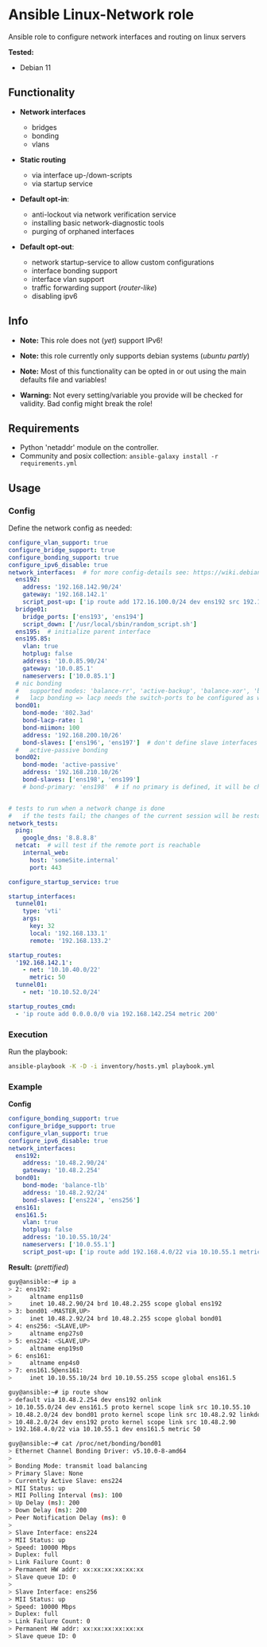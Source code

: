 # Ansible Linux-Network role

Ansible role to configure network interfaces and routing on linux servers 


**Tested:**
* Debian 11

## Functionality

* **Network interfaces**
  * bridges
  * bonding
  * vlans


* **Static routing**
  * via interface up-/down-scripts
  * via startup service


* **Default opt-in**:
  * anti-lockout via network verification service
  * installing basic network-diagnostic tools
  * purging of orphaned interfaces


* **Default opt-out**:
  * network startup-service to allow custom configurations
  * interface bonding support
  * interface vlan support
  * traffic forwarding support (_router-like_)
  * disabling ipv6

## Info

* **Note:** This role does not (_yet_) support IPv6!


* **Note:** this role currently only supports debian systems (_ubuntu partly_)


* **Note:** Most of this functionality can be opted in or out using the main defaults file and variables!


* **Warning:** Not every setting/variable you provide will be checked for validity. Bad config might break the role!


## Requirements

* Python 'netaddr' module on the controller.
* Community and posix collection: ```ansible-galaxy install -r requirements.yml```

## Usage

### Config

Define the network config as needed:
```yaml
configure_vlan_support: true
configure_bridge_support: true
configure_bonding_support: true
configure_ipv6_disable: true
network_interfaces:  # for more config-details see: https://wiki.debian.org/NetworkConfiguration
  ens192:
    address: '192.168.142.90/24'
    gateway: '192.168.142.1'
    script_post-up: ['ip route add 172.16.100.0/24 dev ens192 src 192.168.142.90 via 192.168.142.10']
  bridge01:
    bridge_ports: ['ens193', 'ens194']
    script_down: ['/usr/local/sbin/random_script.sh']
  ens195:  # initialize parent interface
  ens195.85:
    vlan: true
    hotplug: false
    address: '10.0.85.90/24'
    gateway: '10.0.85.1'
    nameservers: ['10.0.85.1']
  # nic bonding
  #   supported modes: 'balance-rr', 'active-backup', 'balance-xor', 'broadcast', '802.3ad', 'balance-tlb', 'balance-alb', 'lacp' (lacp => alias for 802.3ad)
  #   lacp bonding => lacp needs the switch-ports to be configured as well
  bond01:
    bond-mode: '802.3ad'
    bond-lacp-rate: 1
    bond-miimon: 100
    address: '192.168.200.10/26'
    bond-slaves: ['ens196', 'ens197']  # don't define slave interfaces on their own
  #   active-passive bonding
  bond02:
    bond-mode: 'active-passive'
    address: '192.168.210.10/26'
    bond-slaves: ['ens198', 'ens199']
    # bond-primary: 'ens198'  # if no primary is defined, it will be chosen automatically


# tests to run when a network change is done
#   if the tests fail; the changes of the current session will be restored
network_tests:
  ping:
    google_dns: '8.8.8.8'
  netcat:  # will test if the remote port is reachable
    internal_web:
      host: 'someSite.internal'
      port: 443

configure_startup_service: true

startup_interfaces:
  tunnel01:
    type: 'vti'
    args:
      key: 32
      local: '192.168.133.1'
      remote: '192.168.133.2'

startup_routes:
  '192.168.142.1':
    - net: '10.10.40.0/22'
      metric: 50
  tunnel01:
    - net: '10.10.52.0/24'

startup_routes_cmd:
  - 'ip route add 0.0.0.0/0 via 192.168.142.254 metric 200'
```

### Execution

Run the playbook:
```bash
ansible-playbook -K -D -i inventory/hosts.yml playbook.yml
```

### Example


**Config**
```yaml
configure_bonding_support: true
configure_bridge_support: true
configure_vlan_support: true
configure_ipv6_disable: true
network_interfaces:
  ens192:
    address: '10.48.2.90/24'
    gateway: '10.48.2.254'
  bond01:
    bond-mode: 'balance-tlb'
    address: '10.48.2.92/24'
    bond-slaves: ['ens224', 'ens256']
  ens161:
  ens161.5:
    vlan: true
    hotplug: false
    address: '10.10.55.10/24'
    nameservers: ['10.0.55.1']
    script_post-up: ['ip route add 192.168.4.0/22 via 10.10.55.1 metric 50']
```

**Result:**
(_prettified_)
```bash
guy@ansible:~# ip a
> 2: ens192:
>     altname enp11s0
>     inet 10.48.2.90/24 brd 10.48.2.255 scope global ens192
> 3: bond01 <MASTER,UP>
>     inet 10.48.2.92/24 brd 10.48.2.255 scope global bond01
> 4: ens256: <SLAVE,UP>
>     altname enp27s0
> 5: ens224: <SLAVE,UP>
>     altname enp19s0
> 6: ens161:
>     altname enp4s0
> 7: ens161.5@ens161:
>     inet 10.10.55.10/24 brd 10.10.55.255 scope global ens161.5

guy@ansible:~# ip route show
> default via 10.48.2.254 dev ens192 onlink 
> 10.10.55.0/24 dev ens161.5 proto kernel scope link src 10.10.55.10 
> 10.48.2.0/24 dev bond01 proto kernel scope link src 10.48.2.92 linkdown 
> 10.48.2.0/24 dev ens192 proto kernel scope link src 10.48.2.90
> 192.168.4.0/22 via 10.10.55.1 dev ens161.5 metric 50

guy@ansible:~# cat /proc/net/bonding/bond01
> Ethernet Channel Bonding Driver: v5.10.0-8-amd64
> 
> Bonding Mode: transmit load balancing
> Primary Slave: None
> Currently Active Slave: ens224
> MII Status: up
> MII Polling Interval (ms): 100
> Up Delay (ms): 200
> Down Delay (ms): 200
> Peer Notification Delay (ms): 0
> 
> Slave Interface: ens224
> MII Status: up
> Speed: 10000 Mbps
> Duplex: full
> Link Failure Count: 0
> Permanent HW addr: xx:xx:xx:xx:xx:xx
> Slave queue ID: 0
> 
> Slave Interface: ens256
> MII Status: up
> Speed: 10000 Mbps
> Duplex: full
> Link Failure Count: 0
> Permanent HW addr: xx:xx:xx:xx:xx:xx
> Slave queue ID: 0
```
